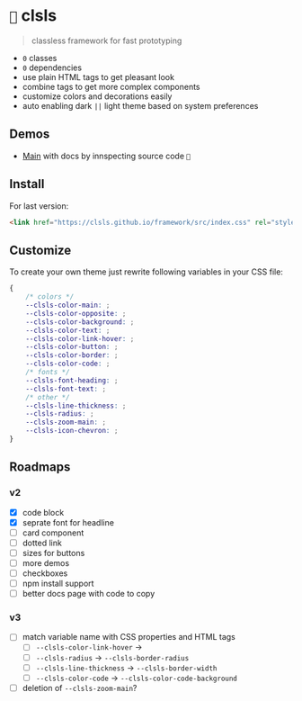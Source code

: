 # `🫙` clsls

> classless framework for fast prototyping

-   `0` classes
-   `0` dependencies
-   use plain HTML tags to get pleasant look
-   combine tags to get more complex components
-   customize colors and decorations easily
-   auto enabling dark `||` light theme based on system preferences

## Demos

- [Main](https://clsls.github.io/framework/) with docs by innspecting source code `🗿`

## Install

For last version:

```html
<link href="https://clsls.github.io/framework/src/index.css" rel="stylesheet" />
```

## Customize

To create your own theme just rewrite following variables in your CSS file:

```css
{
    /* colors */
    --clsls-color-main: ;
    --clsls-color-opposite: ;
    --clsls-color-background: ;
    --clsls-color-text: ;
    --clsls-color-link-hover: ;
    --clsls-color-button: ;
    --clsls-color-border: ;
    --clsls-color-code: ;
    /* fonts */
    --clsls-font-heading: ;
    --clsls-font-text: ;
    /* other */
    --clsls-line-thickness: ;
    --clsls-radius: ;
    --clsls-zoom-main: ;
    --clsls-icon-chevron: ;
}
```

## Roadmaps

### v2

- [x] code block
- [x] seprate font for headline
- [ ] card component
- [ ] dotted link
- [ ] sizes for buttons
- [ ] more demos
- [ ] checkboxes
- [ ] npm install support
- [ ] better docs page with code to copy

### v3

- [ ] match variable name with CSS properties and HTML tags
    - [ ] `--clsls-color-link-hover` →
    - [ ] `--clsls-radius` → `--clsls-border-radius`
    - [ ] `--clsls-line-thickness` → `--clsls-border-width`
    - [ ] `--clsls-color-code` → `--clsls-color-code-background`
- [ ] deletion of `--clsls-zoom-main`?